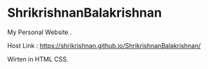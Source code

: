 # ShrikrishnanBalakrishnan

My Personal Website .

Host Link : https://shrikrishnan.github.io/ShrikrishnanBalakrishnan/ 

Wirten in HTML CSS. 
